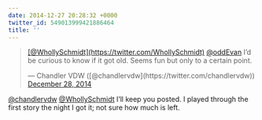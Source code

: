 ```yaml
---
date: 2014-12-27 20:28:32 +0000
twitter_id: 549013999421886464
title: ''
---
```


<blockquote class="twitter-tweet"><p lang="en" dir="ltr"><a href="https://twitter.com/WhollySchmidt?ref_src=twsrc%5Etfw">[@WhollySchmidt](https://twitter.com/WhollySchmidt)</a> <a href="https://twitter.com/oddEvan?ref_src=twsrc%5Etfw">@oddEvan</a> I’d be curious to know if it got old. Seems fun but only to a certain point.</p>&mdash; Chandler VDW ([@chandlervdw](https://twitter.com/chandlervdw)) <a href="https://twitter.com/chandlervdw/status/549013757478047744?ref_src=twsrc%5Etfw">December 28, 2014</a></blockquote>
<script async src="https://platform.twitter.com/widgets.js" charset="utf-8"></script>

[@chandlervdw](https://twitter.com/chandlervdw) [@WhollySchmidt](https://twitter.com/WhollySchmidt) I’ll keep you posted. I played through the first story the night I got it; not sure how much is left.
